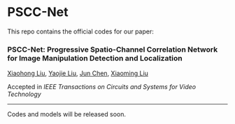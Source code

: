 # PSCC-Net
This repo contains the official codes for our paper:

### PSCC-Net: Progressive Spatio-Channel Correlation Network for Image Manipulation Detection and Localization
[Xiaohong Liu](https://jhc.sjtu.edu.cn/~xiaohongliu/), [Yaojie Liu](https://yaojieliu.github.io/), [Jun Chen](http://www.ece.mcmaster.ca/~junchen/), [Xiaoming Liu](https://www.cse.msu.edu/~liuxm/index2.html)

Accepted in _IEEE Transactions on Circuits and Systems for Video Technology_
___

Codes and models will be released soon.

